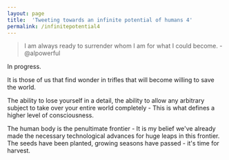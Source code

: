 ```yaml
---
layout: page
title:  'Tweeting towards an infinite potential of humans 4'
permalink: /infinitepotential4
---
```


> I am always ready to surrender whom I am for what I could become. - @alpowerful

In progress.


It is those of us that find wonder in trifles that will become willing to save the world.

The ability to lose yourself in a detail, the ability to allow any arbitrary subject to take over your entire world completely -  This is what defines a higher level of consciousness.

The human body is the penultimate frontier - It is my belief we've already made the necessary technological advances for huge leaps in this frontier. The seeds have been planted, growing seasons have passed - it's time for harvest.